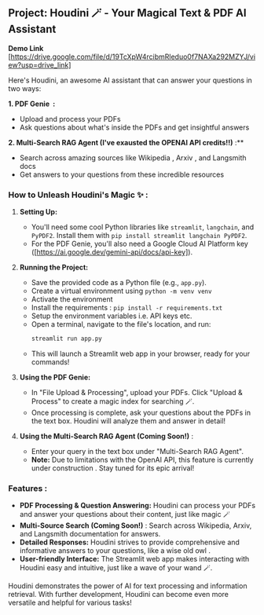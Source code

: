 ## Project: Houdini 🪄 - Your Magical Text & PDF AI Assistant
**Demo Link** [https://drive.google.com/file/d/19TcXpW4rcibmRleduo0f7NAXa292MZYJ/view?usp=drive_link]

Here's Houdini, an awesome AI assistant that can answer your questions in two ways:

**1. PDF Genie ‍ :** 

   - Upload and process your PDFs 
   - Ask questions about what's inside the PDFs and get insightful answers 

**2. Multi-Search RAG Agent   (I've exausted the OPENAI API credits!!)** :**

   - Search across amazing sources like Wikipedia , Arxiv , and Langsmith docs  
   - Get answers to your questions from these incredible resources   

### How to Unleash Houdini's Magic ✨ :

1. **Setting Up:**

   - You'll need some cool Python libraries like `streamlit`, `langchain`, and `PyPDF2`. Install them with `pip install streamlit langchain PyPDF2`.
   - For the PDF Genie, you'll also need a Google Cloud AI Platform key ([https://ai.google.dev/gemini-api/docs/api-key]).  

2. **Running the Project:**

   - Save the provided code as a Python file (e.g., `app.py`).
   - Create a virtual environment using `python -m venv venv`
   - Activate the environment
   - Install the requirements : `pip install -r requirements.txt`
   - Setup the environment variables i.e. API keys etc.
   - Open a terminal, navigate to the file's location, and run:
     ```bash
     streamlit run app.py
     ```
   - This will launch a Streamlit web app in your browser, ready for your commands!

3. **Using the PDF Genie:**

   - In "File Upload & Processing", upload your PDFs. Click "Upload & Process" to create a magic index for searching 🪄.
   - Once processing is complete, ask your questions about the PDFs in the text box. Houdini will analyze them and answer in detail!

4. **Using the Multi-Search RAG Agent (Coming Soon!)** :

   - Enter your query in the text box under "Multi-Search RAG Agent". 
   - **Note:** Due to limitations with the OpenAI API, this feature is currently under construction ️. Stay tuned for its epic arrival!

### Features  :

- **PDF Processing & Question Answering:** Houdini can process your PDFs and answer your questions about their content, just like magic 🪄
- **Multi-Source Search (Coming Soon!)** : Search across Wikipedia, Arxiv, and Langsmith documentation for answers.
- **Detailed Responses:** Houdini strives to provide comprehensive and informative answers to your questions, like a wise old owl .
- **User-friendly Interface:** The Streamlit web app makes interacting with Houdini easy and intuitive, just like a wave of your wand 🪄.


Houdini demonstrates the power of AI for text processing and information retrieval. With further development, Houdini can become even more versatile and helpful for various tasks!
